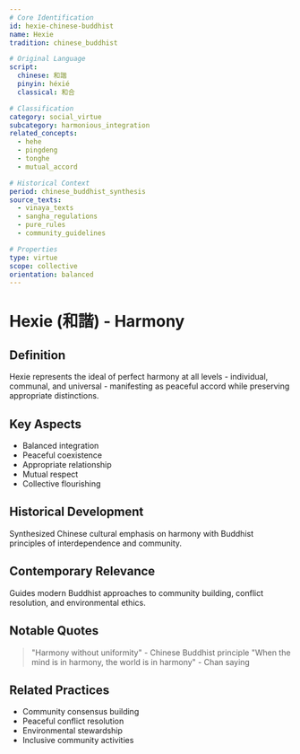 ```yaml
---
# Core Identification
id: hexie-chinese-buddhist
name: Hexie
tradition: chinese_buddhist

# Original Language
script:
  chinese: 和諧
  pinyin: héxié
  classical: 和合

# Classification
category: social_virtue
subcategory: harmonious_integration
related_concepts:
  - hehe
  - pingdeng
  - tonghe
  - mutual_accord

# Historical Context
period: chinese_buddhist_synthesis
source_texts:
  - vinaya_texts
  - sangha_regulations
  - pure_rules
  - community_guidelines

# Properties
type: virtue
scope: collective
orientation: balanced
---
```


# Hexie (和諧) - Harmony

## Definition
Hexie represents the ideal of perfect harmony at all levels - individual, communal, and universal - manifesting as peaceful accord while preserving appropriate distinctions.

## Key Aspects
- Balanced integration
- Peaceful coexistence
- Appropriate relationship
- Mutual respect
- Collective flourishing

## Historical Development
Synthesized Chinese cultural emphasis on harmony with Buddhist principles of interdependence and community.

## Contemporary Relevance
Guides modern Buddhist approaches to community building, conflict resolution, and environmental ethics.

## Notable Quotes
> "Harmony without uniformity" - Chinese Buddhist principle
> "When the mind is in harmony, the world is in harmony" - Chan saying

## Related Practices
- Community consensus building
- Peaceful conflict resolution
- Environmental stewardship
- Inclusive community activities